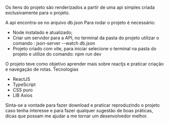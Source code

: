 Os itens do projeto são renderizados a partir de uma api simples criada exclusivamente para o projeto.

A api encontra-se no arquivo db.json
Para rodar o projeto é necessário:
 - Node instalado e atualizado;
 - Criar um servidor para a API, no terminal da pasta do projeto utilizar o comando : json-server --watch db.json
 - Projeto criado com vite, para iniciar selecione o terminal na pasta do projeto e utilize do comando: npm run dev

O projeto teve como objetivo aprender mais sobre reactjs e praticar criação e navegação de rotas.
Tecnologias
- ReactJS
- TypeScript
- CSS puro
- LIB Axios

Sinta-se a vontade para fazer download e praticar reproduzindo o projeto caso tenha interesse e para fazer qualquer sugestão de boas práticas, dicas que possam me ajudar a me tornar um desenvolvedor melhor.
